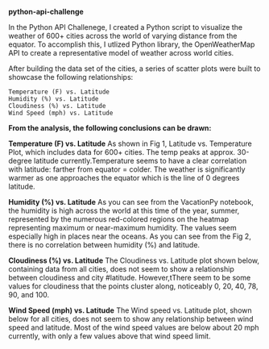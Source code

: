 **python-api-challenge**

In the Python API Challenege, I created a Python script to visualize the weather of 600+ cities across the world of varying distance from the equator. To accomplish this, I utlized Python library, the OpenWeatherMap API to create a representative model of weather across world cities.

After building the data set of the cities, a series of scatter plots were built to showcase the following relationships:

    Temperature (F) vs. Latitude
    Humidity (%) vs. Latitude
    Cloudiness (%) vs. Latitude
    Wind Speed (mph) vs. Latitude
    
**From the analysis, the following conclusions can be drawn:**

**Temperature (F) vs. Latitude**
As shown in Fig 1, Latitude vs. Temperature Plot,  which includes data for 600+ cities. The temp peaks at approx. 30-degree latitude currently.Temperature seems to have a clear correlation with latitude: farther from equator = colder. The weather is significantly warmer as one approaches the equator which is the line of 0 degrees latitude. 

**Humidity (%) vs. Latitude**
As you can see from the VacationPy notebook, the humidity is high across the world at this time of the year, summer, represented by the numerous red-colored regions on the heatmap representing maximum or near-maximum humidity. The values seem especially high in places near the oceans. As you can see from the Fig 2, there is no correlation between humidity (%) and latitude.

**Cloudiness (%) vs. Latitude**
The Cloudiness vs. Latitude plot shown below, containing data from all cities, does not seem to show a relationship between cloudiness and city 
#latitude. However,tThere seem to be some values for cloudiness that the points cluster along, noticeably 0, 20, 40, 78, 90, and 100. 

**Wind Speed (mph) vs. Latitude**
The Wind speed vs. Latitude plot, shown below for all cities, does not seem to show any relationship between wind speed and latitude. Most of the wind speed values are below about 20 mph currently, with only a few values above that wind speed limit.

